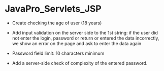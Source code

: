 # JavaPro_Servlets_JSP

- Create checking the age of user (18 years)

-  Add input validation on the server side to the 1st string: 
if the user did not enter the login, password or return or entered the data incorrectly, we show an error on the page and ask to enter the data again

- Password field limit: 
10 characters minimum

- Add a server-side check of complexity of the entered password.
